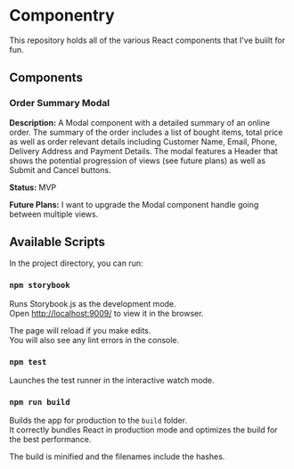 # Componentry

This repository holds all of the various React components that I've buiilt for fun. 

## Components 

### Order Summary Modal

**Description:** A Modal component with a detailed summary of an online order. The summary of the order includes a list of bought items, total price as well as order relevant details including Customer Name, Email, Phone, Delivery Address and Payment Details. The modal features a Header that shows the potential progression of views (see future plans) as well as Submit and Cancel buttons.

**Status:** MVP

**Future Plans:** I want to upgrade the Modal component handle going between multiple views. 

## Available Scripts

In the project directory, you can run:

### `npm storybook`

Runs Storybook.js as the development mode.<br />
Open [http://localhost:9009/](http://localhost:9009/) to view it in the browser.

The page will reload if you make edits.<br />
You will also see any lint errors in the console.

### `npm test`

Launches the test runner in the interactive watch mode.<br />

### `npm run build`

Builds the app for production to the `build` folder.<br />
It correctly bundles React in production mode and optimizes the build for the best performance.

The build is minified and the filenames include the hashes.<br />